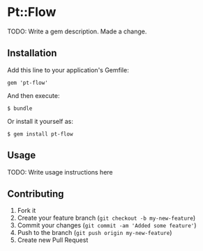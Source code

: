 # Pt::Flow

TODO: Write a gem description. Made a change.

## Installation

Add this line to your application's Gemfile:

    gem 'pt-flow'

And then execute:

    $ bundle

Or install it yourself as:

    $ gem install pt-flow

## Usage

TODO: Write usage instructions here

## Contributing

1. Fork it
2. Create your feature branch (`git checkout -b my-new-feature`)
3. Commit your changes (`git commit -am 'Added some feature'`)
4. Push to the branch (`git push origin my-new-feature`)
5. Create new Pull Request
